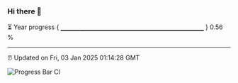 ### Hi there 👋

⏳ Year progress { ▁▁▁▁▁▁▁▁▁▁▁▁▁▁▁▁▁▁▁▁▁▁▁▁▁▁▁▁▁▁ } 0.56 %

---

⏰ Updated on Fri, 03 Jan 2025 01:14:28 GMT

![Progress Bar CI](https://github.com/JuvenileQ/Progress-Bar-CI/workflows/main/badge.svg)

